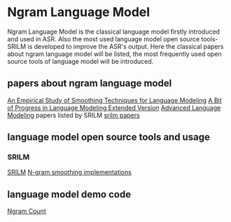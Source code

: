 # Ngram Language Model
Ngram Language Model is the classical language model firstly introduced and used in ASR. Also the most used language model open source tools-SRILM is developed to improve the ASR's output. Here the classical papers about ngram language model will be listed, the most frequently used open source tools of language model will be introduced. 
## papers about ngram language model
[An Empirical Study of Smoothing Techniques for Language Modeling](https://arxiv.org/pdf/cmp-lg/9606011.pdf) 
[A Bit of Progress in Language Modeling Extended Version](https://arxiv.org/pdf/cs/0108005.pdf) 
[Advanced Language Modeling](https://www.ee.columbia.edu/~stanchen/spring16/e6870/slides/lecture11.pdf) 
papers listed by SRILM 
[srilm papers](http://www.speech.sri.com/projects/srilm/manpages/) 

## language model open source tools and usage
### SRILM
[SRILM](http://www.speech.sri.com/projects/srilm/) 
[ N-gram smoothing implementations](http://www.speech.sri.com/projects/srilm/manpages/ngram-discount.7.html) 

## language model demo code
[Ngram Count](https://github.com/zhpacer/language_model/tree/main/NgramLm) 

